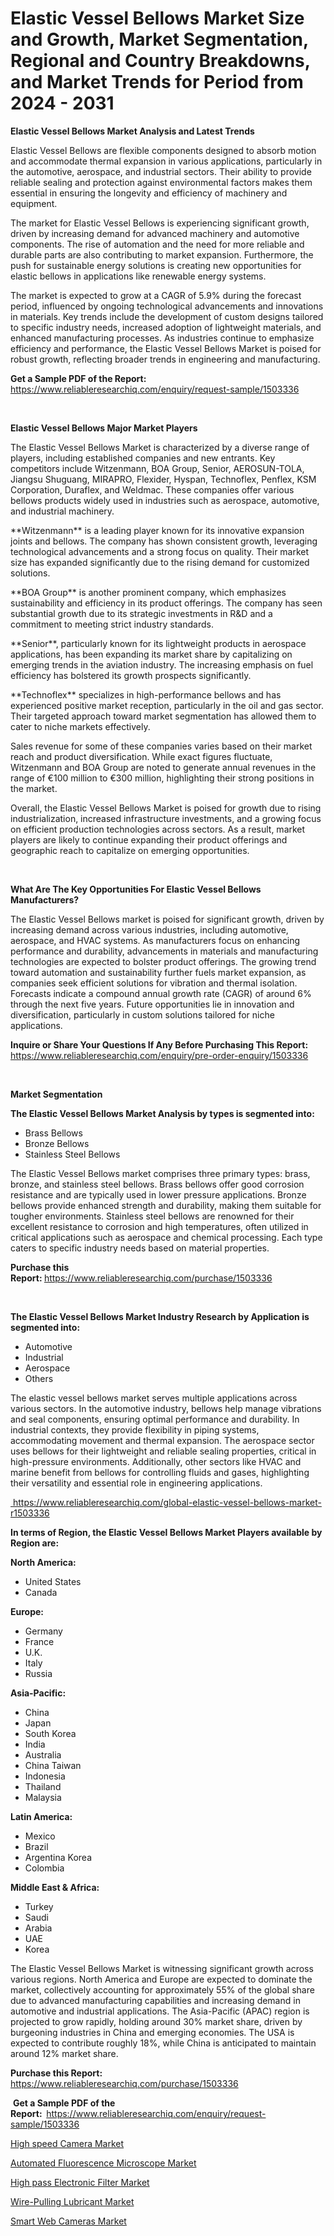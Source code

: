 <p><h1>Elastic Vessel Bellows Market Size and Growth, Market Segmentation, Regional and Country Breakdowns, and Market Trends for Period from 2024 -  2031</h1></p><p><strong>Elastic Vessel Bellows Market Analysis and Latest Trends</strong></p>
<p><p>Elastic Vessel Bellows are flexible components designed to absorb motion and accommodate thermal expansion in various applications, particularly in the automotive, aerospace, and industrial sectors. Their ability to provide reliable sealing and protection against environmental factors makes them essential in ensuring the longevity and efficiency of machinery and equipment.</p><p>The market for Elastic Vessel Bellows is experiencing significant growth, driven by increasing demand for advanced machinery and automotive components. The rise of automation and the need for more reliable and durable parts are also contributing to market expansion. Furthermore, the push for sustainable energy solutions is creating new opportunities for elastic bellows in applications like renewable energy systems.</p><p>The market is expected to grow at a CAGR of 5.9% during the forecast period, influenced by ongoing technological advancements and innovations in materials. Key trends include the development of custom designs tailored to specific industry needs, increased adoption of lightweight materials, and enhanced manufacturing processes. As industries continue to emphasize efficiency and performance, the Elastic Vessel Bellows Market is poised for robust growth, reflecting broader trends in engineering and manufacturing.</p></p>
<p><strong>Get a Sample PDF of the Report:&nbsp;</strong> <a href="https://www.reliableresearchiq.com/enquiry/request-sample/1503336?utm_campaign=1358&utm_medium=2&utm_source=Github&utm_content=ia&utm_term=27092024&utm_id=elastic-vessel-bellows">https://www.reliableresearchiq.com/enquiry/request-sample/1503336</a></p>
<p>&nbsp;</p>
<p><strong>Elastic Vessel Bellows Major Market Players</strong></p>
<p><p>The Elastic Vessel Bellows Market is characterized by a diverse range of players, including established companies and new entrants. Key competitors include Witzenmann, BOA Group, Senior, AEROSUN-TOLA, Jiangsu Shuguang, MIRAPRO, Flexider, Hyspan, Technoflex, Penflex, KSM Corporation, Duraflex, and Weldmac. These companies offer various bellows products widely used in industries such as aerospace, automotive, and industrial machinery.</p><p>**Witzenmann** is a leading player known for its innovative expansion joints and bellows. The company has shown consistent growth, leveraging technological advancements and a strong focus on quality. Their market size has expanded significantly due to the rising demand for customized solutions.</p><p>**BOA Group** is another prominent company, which emphasizes sustainability and efficiency in its product offerings. The company has seen substantial growth due to its strategic investments in R&D and a commitment to meeting strict industry standards.</p><p>**Senior**, particularly known for its lightweight products in aerospace applications, has been expanding its market share by capitalizing on emerging trends in the aviation industry. The increasing emphasis on fuel efficiency has bolstered its growth prospects significantly.</p><p>**Technoflex** specializes in high-performance bellows and has experienced positive market reception, particularly in the oil and gas sector. Their targeted approach toward market segmentation has allowed them to cater to niche markets effectively.</p><p>Sales revenue for some of these companies varies based on their market reach and product diversification. While exact figures fluctuate, Witzenmann and BOA Group are noted to generate annual revenues in the range of €100 million to €300 million, highlighting their strong positions in the market.</p><p>Overall, the Elastic Vessel Bellows Market is poised for growth due to rising industrialization, increased infrastructure investments, and a growing focus on efficient production technologies across sectors. As a result, market players are likely to continue expanding their product offerings and geographic reach to capitalize on emerging opportunities.</p></p>
<p>&nbsp;</p>
<p><strong>What Are The Key Opportunities For Elastic Vessel Bellows Manufacturers?</strong></p>
<p><p>The Elastic Vessel Bellows market is poised for significant growth, driven by increasing demand across various industries, including automotive, aerospace, and HVAC systems. As manufacturers focus on enhancing performance and durability, advancements in materials and manufacturing technologies are expected to bolster product offerings. The growing trend toward automation and sustainability further fuels market expansion, as companies seek efficient solutions for vibration and thermal isolation. Forecasts indicate a compound annual growth rate (CAGR) of around 6% through the next five years. Future opportunities lie in innovation and diversification, particularly in custom solutions tailored for niche applications.</p></p>
<p><strong>Inquire or Share Your Questions If Any Before Purchasing This Report:</strong> <a href="https://www.reliableresearchiq.com/enquiry/pre-order-enquiry/1503336?utm_campaign=1358&utm_medium=2&utm_source=Github&utm_content=ia&utm_term=27092024&utm_id=elastic-vessel-bellows">https://www.reliableresearchiq.com/enquiry/pre-order-enquiry/1503336</a></p>
<p>&nbsp;</p>
<p><strong>Market Segmentation</strong></p>
<p><strong>The Elastic Vessel Bellows Market Analysis by types is segmented into:</strong></p>
<p><ul><li>Brass Bellows</li><li>Bronze Bellows</li><li>Stainless Steel Bellows</li></ul></p>
<p><p>The Elastic Vessel Bellows market comprises three primary types: brass, bronze, and stainless steel bellows. Brass bellows offer good corrosion resistance and are typically used in lower pressure applications. Bronze bellows provide enhanced strength and durability, making them suitable for tougher environments. Stainless steel bellows are renowned for their excellent resistance to corrosion and high temperatures, often utilized in critical applications such as aerospace and chemical processing. Each type caters to specific industry needs based on material properties.</p></p>
<p><strong>Purchase this Report:&nbsp;</strong><a href="https://www.reliableresearchiq.com/purchase/1503336?utm_campaign=1358&utm_medium=2&utm_source=Github&utm_content=ia&utm_term=27092024&utm_id=elastic-vessel-bellows">https://www.reliableresearchiq.com/purchase/1503336</a></p>
<p>&nbsp;</p>
<p><strong>The Elastic Vessel Bellows Market Industry Research by Application is segmented into:</strong></p>
<p><ul><li>Automotive</li><li>Industrial</li><li>Aerospace</li><li>Others</li></ul></p>
<p><p>The elastic vessel bellows market serves multiple applications across various sectors. In the automotive industry, bellows help manage vibrations and seal components, ensuring optimal performance and durability. In industrial contexts, they provide flexibility in piping systems, accommodating movement and thermal expansion. The aerospace sector uses bellows for their lightweight and reliable sealing properties, critical in high-pressure environments. Additionally, other sectors like HVAC and marine benefit from bellows for controlling fluids and gases, highlighting their versatility and essential role in engineering applications.</p></p>
<p><a href="https://www.reliableresearchiq.com/global-elastic-vessel-bellows-market-r1503336?utm_campaign=1358&utm_medium=2&utm_source=Github&utm_content=ia&utm_term=27092024&utm_id=elastic-vessel-bellows">&nbsp;https://www.reliableresearchiq.com/global-elastic-vessel-bellows-market-r1503336</a></p>
<p><strong>In terms of Region, the Elastic Vessel Bellows Market Players available by Region are:</strong></p>
<p>
    <p> <strong> North America: </strong>
        <ul>
            <li>United States</li>
            <li>Canada</li>
        </ul>
        </p> 
    <p> <strong> Europe: </strong>
        <ul>
            <li>Germany</li>
            <li>France</li>
            <li>U.K.</li>
            <li>Italy</li>
            <li>Russia</li>
        </ul>
        </p> 
    <p> <strong> Asia-Pacific: </strong>
        <ul>
            <li>China</li>
            <li>Japan</li>
            <li>South Korea</li>
            <li>India</li>
            <li>Australia</li>
            <li>China Taiwan</li>
            <li>Indonesia</li>
            <li>Thailand</li>
            <li>Malaysia</li>
        </ul>
        </p> 
    <p> <strong> Latin America: </strong>
        <ul>
            <li>Mexico</li>
            <li>Brazil</li>
            <li>Argentina Korea</li>
            <li>Colombia</li>
        </ul>
        </p> 
    <p> <strong> Middle East & Africa: </strong>
        <ul>
            <li>Turkey</li>
            <li>Saudi</li>
            <li>Arabia</li>
            <li>UAE</li>
            <li>Korea</li>
        </ul>
    </p>
    </p>
<p><p>The Elastic Vessel Bellows Market is witnessing significant growth across various regions. North America and Europe are expected to dominate the market, collectively accounting for approximately 55% of the global share due to advanced manufacturing capabilities and increasing demand in automotive and industrial applications. The Asia-Pacific (APAC) region is projected to grow rapidly, holding around 30% market share, driven by burgeoning industries in China and emerging economies. The USA is expected to contribute roughly 18%, while China is anticipated to maintain around 12% market share.</p></p>
<p><strong>Purchase this Report: </strong><a href="https://www.reliableresearchiq.com/purchase/1503336?utm_campaign=1358&utm_medium=2&utm_source=Github&utm_content=ia&utm_term=27092024&utm_id=elastic-vessel-bellows">https://www.reliableresearchiq.com/purchase/1503336</a></p>
<p>&nbsp;<strong>Get a Sample PDF of the Report:&nbsp;&nbsp;</strong><a href="https://www.reliableresearchiq.com/enquiry/request-sample/1503336?utm_campaign=1358&utm_medium=2&utm_source=Github&utm_content=ia&utm_term=27092024&utm_id=elastic-vessel-bellows">https://www.reliableresearchiq.com/enquiry/request-sample/1503336</a></p>
<p><strong></strong></p>
<p><p><a href="https://www.linkedin.com/pulse/exploring-high-speed-camera-market-dynamics-revenue-analysis-so1ee?trackingId=f6y%2F0O%2BWRQm2jcvHPTPmqg%3D%3D&utm_campaign=1358&utm_medium=2&utm_source=Github&utm_content=ia&utm_term=27092024&utm_id=elastic-vessel-bellows">High speed Camera Market</a></p><p><a href="https://www.linkedin.com/pulse/in-depth-analysis-global-automated-fluorescence-microscope-qacoe?trackingId=h4GysaMkRDm9ZsMiLU7q7w%3D%3D&utm_campaign=1358&utm_medium=2&utm_source=Github&utm_content=ia&utm_term=27092024&utm_id=elastic-vessel-bellows">Automated Fluorescence Microscope Market</a></p><p><a href="https://www.linkedin.com/pulse/exploring-high-pass-electronic-filter-market-dynamics-global-giduc?trackingId=WpOFqciKRGeSjq7N5o%2Bk9Q%3D%3D&utm_campaign=1358&utm_medium=2&utm_source=Github&utm_content=ia&utm_term=27092024&utm_id=elastic-vessel-bellows">High pass Electronic Filter Market</a></p><p><a href="https://issuu.com/reportprime-2/docs/wire-pulling-lubricant-market-size-_af5ec813a0fff4?utm_campaign=1358&utm_medium=2&utm_source=Github&utm_content=ia&utm_term=27092024&utm_id=elastic-vessel-bellows">Wire-Pulling Lubricant Market</a></p><p><a href="https://issuu.com/reportprime-2/docs/smart-web-cameras-market-size-2030._3c592e6f6139a7?utm_campaign=1358&utm_medium=2&utm_source=Github&utm_content=ia&utm_term=27092024&utm_id=elastic-vessel-bellows">Smart Web Cameras Market</a></p></p>